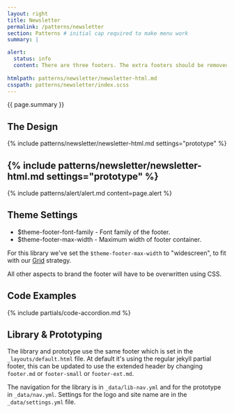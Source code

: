 ```yaml
---
layout: right
title: Newsletter
permalink: /patterns/newsletter
section: Patterns # initial cap required to make menu work
summary: |

alert:
  status: info
  content: There are three footers. The extra footers should be removed from the system, once you've chosen your version.
  
htmlpath: patterns/newsletter/newsletter-html.md
csspath: patterns/newsletter/index.scss
---
```


{{ page.summary }}

## The Design
{% include patterns/newsletter/newsletter-html.md settings="prototype" %}

{% include patterns/newsletter/newsletter-html.md settings="prototype" %}
---

{% include patterns/alert/alert.md content=page.alert %}

## Theme Settings
- $theme-footer-font-family - Font family of the footer.
- $theme-footer-max-width - Maximum width of footer container.

For this library we've set the `$theme-footer-max-width` to "widescreen", to fit with our [Grid](/styles/grid) strategy.

All other aspects to brand the footer will have to be overwritten using CSS.

## Code Examples
{% include partials/code-accordion.md %}

## Library & Prototyping
The library and prototype use the same footer which is set in the `_layouts/default.html` file. At default it's using the regular jekyll partial footer, this can be updated to use the extended header by changing `footer.md` or `footer-small` or `footer-ext.md`.

The navigation for the library is in `_data/lib-nav.yml` and for the prototype in `_data/nav.yml`. Settings for the logo and site name are in the `_data/settings.yml` file.